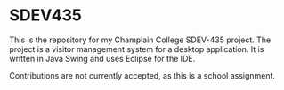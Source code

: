 # SDEV435
This is the repository for my Champlain College SDEV-435 project. The project is a visitor management system for a desktop application. It is written in Java Swing and uses Eclipse for the IDE.

Contributions are not currently accepted, as this is a school assignment.
